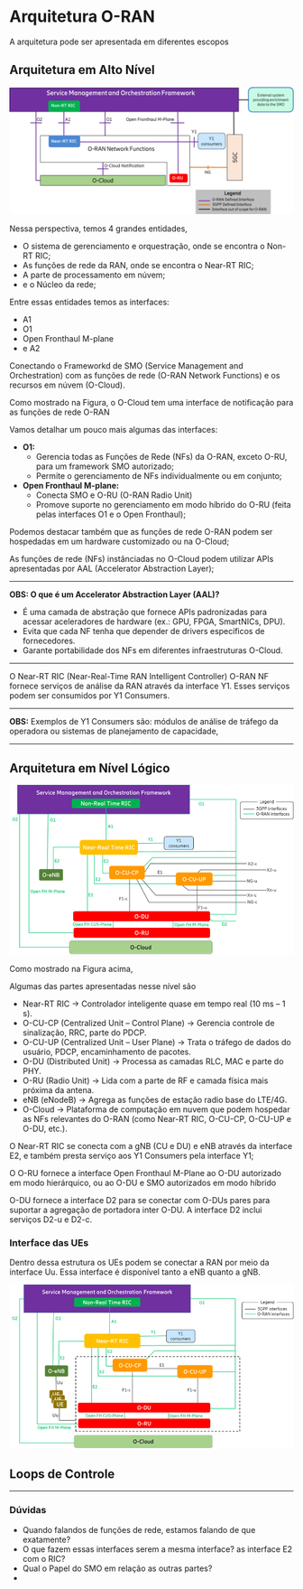 # Arquitetura O-RAN

A arquitetura pode ser apresentada em diferentes escopos

## Arquitetura em Alto Nível

![High Level Arq](figs/high_level.png)

Nessa perspectiva, temos 4 grandes entidades,
- O sistema de gerenciamento e orquestração,
onde se encontra o Non-RT RIC;
- As funções de rede da RAN,
onde se encontra o Near-RT RIC;
- A parte de processamento em núvem;
- e o Núcleo da rede;

Entre essas entidades temos as interfaces:

- A1
- O1
- Open Fronthaul M-plane
- e A2

Conectando o Frameworkd de SMO (Service Management and Orchestration)
com as funções de rede (O-RAN Network Functions)
e os recursos em núvem (O-Cloud).

Como mostrado na Figura, o O-Cloud tem uma interface de notificação
para as funções de rede O-RAN

Vamos detalhar um pouco mais algumas das interfaces:

- **O1:** 
  - Gerencia todas as Funções de Rede (NFs) da O-RAN, exceto O-RU, para um framework SMO autorizado;
  - Permite o gerenciamento de NFs individualmente ou em conjunto;
- **Open Fronthaul M-plane:**
  - Conecta SMO e O-RU (O-RAN Radio Unit)
  - Promove suporte no gerenciamento em modo híbrido do O-RU (feita pelas interfaces O1 e o Open Fronthaul);

Podemos destacar também que as funções de rede O-RAN podem ser hospedadas
em um hardware customizado ou na O-Cloud;

As funções de rede (NFs) instânciadas no O-Cloud podem utilizar APIs apresentadas por AAL (Accelerator Abstraction Layer);

---
**OBS: O que é um Accelerator Abstraction Layer (AAL)?**
- É uma camada de abstração que fornece APIs padronizadas para acessar aceleradores de hardware (ex.: GPU, FPGA, SmartNICs, DPU).
- Evita que cada NF tenha que depender de drivers específicos de fornecedores.
- Garante portabilidade dos NFs em diferentes infraestruturas O-Cloud.
---

O Near-RT RIC (Near-Real-Time RAN Intelligent Controller) O-RAN NF fornece serviços de análise da RAN através da interface Y1.
Esses serviços podem ser consumidos por Y1 Consumers.

---

**OBS:** Exemplos de Y1 Consumers são: módulos de análise de tráfego da operadora ou sistemas de planejamento de capacidade,

---

## Arquitetura em Nível Lógico

![Logic Level Arq](figs/logical_level.png)

Como mostrado na Figura acima, 

Algumas das partes apresentadas nesse nível são

- Near-RT RIC → Controlador inteligente quase em tempo real (10 ms – 1 s).
- O-CU-CP (Centralized Unit – Control Plane) → Gerencia controle de sinalização, RRC, parte do PDCP.
- O-CU-UP (Centralized Unit – User Plane) → Trata o tráfego de dados do usuário, PDCP, encaminhamento de pacotes.
- O-DU (Distributed Unit) → Processa as camadas RLC, MAC e parte do PHY.
- O-RU (Radio Unit) → Lida com a parte de RF e camada física mais próxima da antena.
- eNB (eNodeB) → Agrega as funções de estação radio base do LTE/4G.  
- O-Cloud → Plataforma de computação em nuvem que podem hospedar as NFs relevantes do O-RAN (como Near-RT RIC, O-CU-CP, O-CU-UP e O-DU, etc.). 

O Near-RT RIC se conecta com a gNB (CU e DU) e eNB através da interface E2, e também 
presta serviço aos Y1 Consumers pela interface Y1;

O O-RU fornece a interface Open Fronthaul M-Plane ao O-DU autorizado em modo hierárquico, ou ao O-DU e SMO autorizados em modo híbrido

O-DU fornece a interface D2 para se conectar com O-DUs pares para suportar a agregação de portadora inter O-DU. A interface D2 inclui serviços D2-u e D2-c.

### Interface das UEs

Dentro dessa estrutura os UEs podem se conectar a RAN por meio da interface Uu.
Essa interface é disponível tanto a eNB quanto a gNB.

![Uu interface in Level Arq](figs/uu_interface.png)


## Loops de Controle

---

### Dúvidas

- Quando falandos de funções de rede, estamos falando de que exatamente?
- O que fazem essas interfaces serem a mesma interface? as interface E2 com o RIC?
- Qual o Papel do SMO em relação as outras partes?
- 